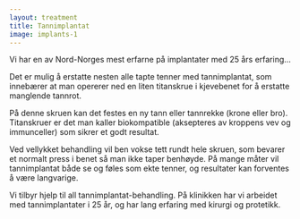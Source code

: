 ```yaml
---
layout: treatment
title: Tannimplantat
image: implants-1
---
```


Vi har en av Nord-Norges mest erfarne på implantater med 25 års erfaring...

<!--more-->

Det er mulig å erstatte nesten alle tapte tenner med tannimplantat, som
innebærer at man opererer ned en liten titanskrue i kjevebenet for å erstatte
manglende tannrot.

På denne skruen kan det festes en ny tann eller tannrekke (krone eller bro).
Titanskruer er det man kaller biokompatible (aksepteres av kroppens vev og
immunceller) som sikrer et godt resultat.

Ved vellykket behandling vil ben vokse tett rundt hele skruen, som bevarer et
normalt press i benet så man ikke taper benhøyde. På mange måter vil
tannimplantat både se og føles som ekte tenner, og resultater kan forventes å
være langvarige.

Vi tilbyr hjelp til all tannimplantat-behandling. På klinikken har vi arbeidet
med tannimplantater i 25 år, og har lang erfaring med kirurgi og protetikk.
